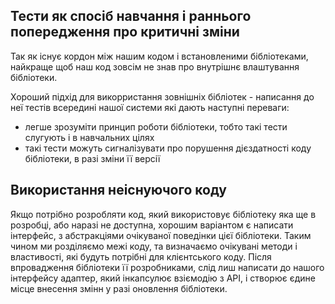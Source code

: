 ## Тести як спосіб навчання і раннього попередження про критичні зміни
Так як існує кордон між нашим кодом і встановленими бібліотеками, найкраще щоб наш код зовсім не знав про внутрішнє влаштування бібліотеки.

Хороший підхід для викорристання зовнішніх бібліотек - написання до неї тестів всередині нашої системи які дають наступні переваги:
- легше зрозуміти принцип роботи бібліотеки, тобто такі тести слугують і в навчальних цілях
- такі тести можуть сигналізувати про порушення дієздатності коду бібліотеки, в разі зміни її версії

## Використання неіснуючого коду
Якщо потрібно розробляти код, який використовує бібліотеку яка ще в розробці, або наразі не доступна, хорошим варіантом є написати інтерфейс, з абстракціями очікуваної поведінки цієї бібліотеки. Таким чином ми розділяємо межі коду, та визначаємо очікувані методи і властивості, які будуть потрібні для клієнтського коду.
Після впровадження бібліотеки її розробниками, слід лиш написати до нашого інтерфейсу адаптер, який інкапсулює взіємодію з API, і створює єдине місце внесення змінн у разі оновлення бібліотеки.